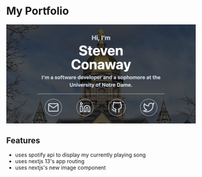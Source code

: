 # My Portfolio

![image of portfolio](./public/images/website.png)

## Features

- uses spotify api to display my currently playing song
- uses nextjs 13's app routing
- uses nextjs's new image component
